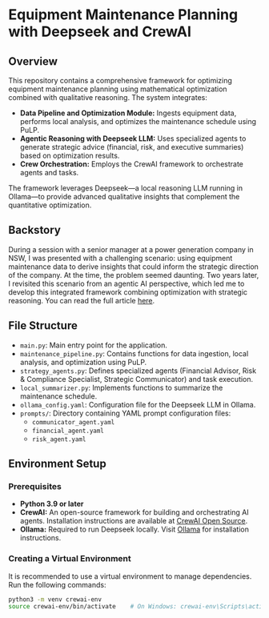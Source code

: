 # Equipment Maintenance Planning with Deepseek and CrewAI

## Overview

This repository contains a comprehensive framework for optimizing equipment maintenance planning using mathematical optimization combined with qualitative reasoning. The system integrates:
- **Data Pipeline and Optimization Module:** Ingests equipment data, performs local analysis, and optimizes the maintenance schedule using PuLP.
- **Agentic Reasoning with Deepseek LLM:** Uses specialized agents to generate strategic advice (financial, risk, and executive summaries) based on optimization results.
- **Crew Orchestration:** Employs the CrewAI framework to orchestrate agents and tasks.

The framework leverages Deepseek—a local reasoning LLM running in Ollama—to provide advanced qualitative insights that complement the quantitative optimization.

## Backstory

During a session with a senior manager at a power generation company in NSW, I was presented with a challenging scenario: using equipment maintenance data to derive insights that could inform the strategic direction of the company. At the time, the problem seemed daunting. Two years later, I revisited this scenario from an agentic AI perspective, which led me to develop this integrated framework combining optimization with strategic reasoning. You can read the full article [here](https://hermanwandabwa.medium.com/optimizing-equipment-maintenance-planning-with-deepseek-reasoning-llm-and-agents-crewai-a063114f8bb6).

## File Structure

- `main.py`: Main entry point for the application.
- `maintenance_pipeline.py`: Contains functions for data ingestion, local analysis, and optimization using PuLP.
- `strategy_agents.py`: Defines specialized agents (Financial Advisor, Risk & Compliance Specialist, Strategic Communicator) and task execution.
- `local_summarizer.py`: Implements functions to summarize the maintenance schedule.
- `ollama_config.yaml`: Configuration file for the Deepseek LLM in Ollama.
- `prompts/`: Directory containing YAML prompt configuration files:
  - `communicator_agent.yaml`
  - `financial_agent.yaml`
  - `risk_agent.yaml`

## Environment Setup

### Prerequisites

- **Python 3.9 or later**
- **CrewAI:** An open-source framework for building and orchestrating AI agents. Installation instructions are available at [CrewAI Open Source](https://www.crewai.com/open-source).
- **Ollama:** Required to run Deepseek locally. Visit [Ollama](https://ollama.ai) for installation instructions.

### Creating a Virtual Environment

It is recommended to use a virtual environment to manage dependencies. Run the following commands:

```bash
python3 -m venv crewai-env
source crewai-env/bin/activate    # On Windows: crewai-env\Scripts\activate
